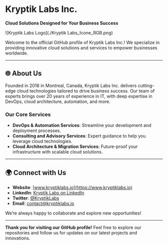 # Kryptik Labs Inc.

**Cloud Solutions Designed for Your Business Success**

![Kryptik Labs Logo](./Kryptik Labs_Icone_RGB.png)

Welcome to the official GitHub profile of Kryptik Labs Inc.! We specialize in providing innovative cloud solutions and services to empower businesses worldwide.

---

## 🌐 About Us

Founded in 2018 in Montreal, Canada, Kryptik Labs Inc. delivers cutting-edge cloud technologies tailored to drive business success. Our team of experts brings over 20 years of experience in IT, with deep expertise in DevOps, cloud architecture, automation, and more.

### Our Core Services
- **DevOps & Automation Services**: Streamline your development and deployment processes.
- **Consulting and Advisory Services**: Expert guidance to help you leverage cloud technologies.
- **Cloud Architecture & Migration Services**: Future-proof your infrastructure with scalable cloud solutions.

---

## 🌍 Connect with Us

- **Website**: [www.kryptiklabs.io](https://www.kryptiklabs.io)
- **LinkedIn**: [Kryptik Labs on LinkedIn](https://www.linkedin.com/company/kryptiklabs)
- **Twitter**: [@KryptikLabs](https://twitter.com/KryptikLabs)
- **Email**: [contact@kryptiklabs.io](mailto:contact@kryptiklabs.io)

We’re always happy to collaborate and explore new opportunities!

---

**Thank you for visiting our GitHub profile!** Feel free to explore our repositories and follow us for updates on our latest projects and innovations.
